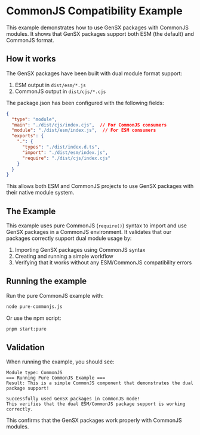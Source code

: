 # CommonJS Compatibility Example

This example demonstrates how to use GenSX packages with CommonJS modules. It shows that GenSX packages support both ESM (the default) and CommonJS format.

## How it works

The GenSX packages have been built with dual module format support:
1. ESM output in `dist/esm/*.js` 
2. CommonJS output in `dist/cjs/*.cjs`

The package.json has been configured with the following fields:
```json
{
  "type": "module",
  "main": "./dist/cjs/index.cjs",  // For CommonJS consumers
  "module": "./dist/esm/index.js",  // For ESM consumers
  "exports": {
    ".": {
      "types": "./dist/index.d.ts",
      "import": "./dist/esm/index.js",
      "require": "./dist/cjs/index.cjs"
    }
  }
}
```

This allows both ESM and CommonJS projects to use GenSX packages with their native module system.

## The Example

This example uses pure CommonJS (`require()`) syntax to import and use GenSX packages in a CommonJS environment. It validates that our packages correctly support dual module usage by:

1. Importing GenSX packages using CommonJS syntax
2. Creating and running a simple workflow
3. Verifying that it works without any ESM/CommonJS compatibility errors

## Running the example

Run the pure CommonJS example with:

```bash
node pure-commonjs.js
```

Or use the npm script:

```bash
pnpm start:pure
```

## Validation

When running the example, you should see:

```
Module type: CommonJS
=== Running Pure CommonJS Example ===
Result: This is a simple CommonJS component that demonstrates the dual package support!

Successfully used GenSX packages in CommonJS mode!
This verifies that the dual ESM/CommonJS package support is working correctly.
```

This confirms that the GenSX packages work properly with CommonJS modules.